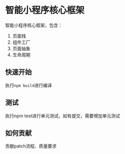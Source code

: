 # 智能小程序核心框架
智能小程序核心框架，包含：
1. 页面栈
2. 组件工厂
3. 页面抽象
4. 生命周期

## 快速开始
执行`npm build`进行编译

## 测试
执行npm test进行单元测试，如有提交，需要增加单元测试

## 如何贡献
贡献patch流程、质量要求
